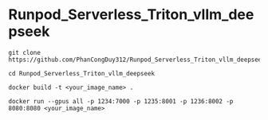 # Runpod_Serverless_Triton_vllm_deepseek

```
git clone https://github.com/PhanCongDuy312/Runpod_Serverless_Triton_vllm_deepseek.git

cd Runpod_Serverless_Triton_vllm_deepseek

docker build -t <your_image_name> .

docker run --gpus all -p 1234:7000 -p 1235:8001 -p 1236:8002 -p 8080:8080 <your_image_name>
```